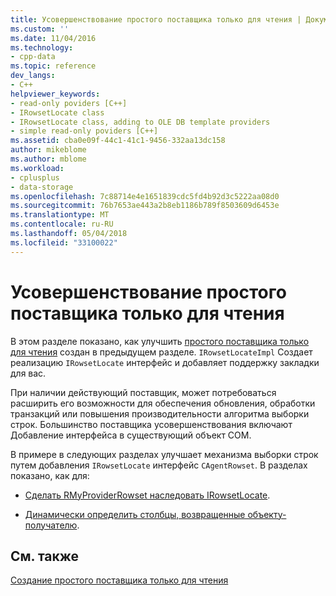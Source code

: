 ```yaml
---
title: Усовершенствование простого поставщика только для чтения | Документы Microsoft
ms.custom: ''
ms.date: 11/04/2016
ms.technology:
- cpp-data
ms.topic: reference
dev_langs:
- C++
helpviewer_keywords:
- read-only poviders [C++]
- IRowsetLocate class
- IRowsetLocate class, adding to OLE DB template providers
- simple read-only poviders [C++]
ms.assetid: cba0e09f-44c1-41c1-9456-332aa13dc158
author: mikeblome
ms.author: mblome
ms.workload:
- cplusplus
- data-storage
ms.openlocfilehash: 7c88714e4e1651839cdc5fd4b92d3c5222aa08d0
ms.sourcegitcommit: 76b7653ae443a2b8eb1186b789f8503609d6453e
ms.translationtype: MT
ms.contentlocale: ru-RU
ms.lasthandoff: 05/04/2018
ms.locfileid: "33100022"
---
```

# <a name="enhancing-the-simple-read-only-provider"></a>Усовершенствование простого поставщика только для чтения
В этом разделе показано, как улучшить [простого поставщика только для чтения](../../data/oledb/implementing-the-simple-read-only-provider.md) создан в предыдущем разделе. `IRowsetLocateImpl` Создает реализацию `IRowsetLocate` интерфейс и добавляет поддержку закладки для вас.  
  
 При наличии действующий поставщик, может потребоваться расширить его возможности для обеспечения обновления, обработки транзакций или повышения производительности алгоритма выборки строк. Большинство поставщика усовершенствования включают Добавление интерфейса в существующий объект COM.  
  
 В примере в следующих разделах улучшает механизма выборки строк путем добавления `IRowsetLocate` интерфейс `CAgentRowset`. В разделах показано, как для:  
  
-   [Сделать RMyProviderRowset наследовать IRowsetLocate](../../data/oledb/modifying-the-inheritance-of-rmyproviderrowset.md).  
  
-   [Динамически определить столбцы, возвращенные объекту-получателю](../../data/oledb/dynamically-determining-columns-returned-to-the-consumer.md).  
  
## <a name="see-also"></a>См. также  
 [Создание простого поставщика только для чтения](../../data/oledb/creating-a-simple-read-only-provider.md)